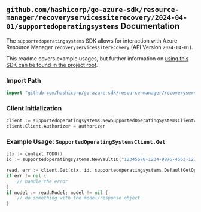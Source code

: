 
## `github.com/hashicorp/go-azure-sdk/resource-manager/recoveryservicessiterecovery/2024-04-01/supportedoperatingsystems` Documentation

The `supportedoperatingsystems` SDK allows for interaction with Azure Resource Manager `recoveryservicessiterecovery` (API Version `2024-04-01`).

This readme covers example usages, but further information on [using this SDK can be found in the project root](https://github.com/hashicorp/go-azure-sdk/tree/main/docs).

### Import Path

```go
import "github.com/hashicorp/go-azure-sdk/resource-manager/recoveryservicessiterecovery/2024-04-01/supportedoperatingsystems"
```


### Client Initialization

```go
client := supportedoperatingsystems.NewSupportedOperatingSystemsClientWithBaseURI("https://management.azure.com")
client.Client.Authorizer = authorizer
```


### Example Usage: `SupportedOperatingSystemsClient.Get`

```go
ctx := context.TODO()
id := supportedoperatingsystems.NewVaultID("12345678-1234-9876-4563-123456789012", "example-resource-group", "resourceName")

read, err := client.Get(ctx, id, supportedoperatingsystems.DefaultGetOperationOptions())
if err != nil {
	// handle the error
}
if model := read.Model; model != nil {
	// do something with the model/response object
}
```
